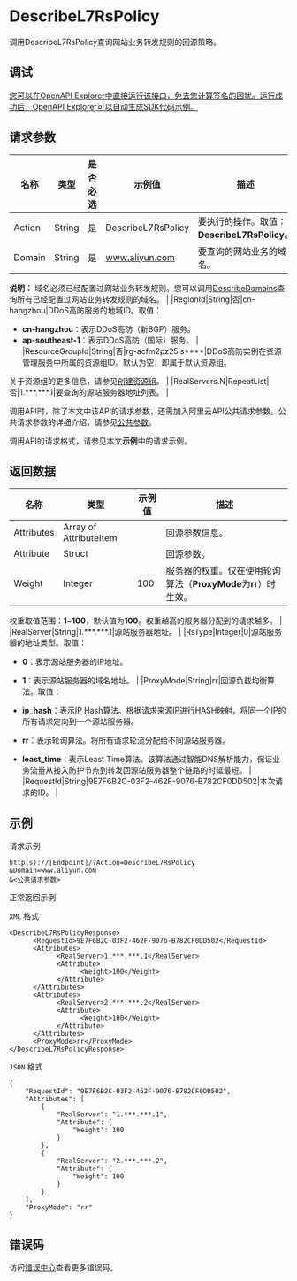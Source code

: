 # DescribeL7RsPolicy

调用DescribeL7RsPolicy查询网站业务转发规则的回源策略。

## 调试

[您可以在OpenAPI Explorer中直接运行该接口，免去您计算签名的困扰。运行成功后，OpenAPI Explorer可以自动生成SDK代码示例。](https://api.aliyun.com/#product=ddoscoo&api=DescribeL7RsPolicy&type=RPC&version=2020-01-01)

## 请求参数

|名称|类型|是否必选|示例值|描述|
|--|--|----|---|--|
|Action|String|是|DescribeL7RsPolicy|要执行的操作。取值：**DescribeL7RsPolicy**。 |
|Domain|String|是|www.aliyun.com|要查询的网站业务的域名。

 **说明：** 域名必须已经配置过网站业务转发规则。您可以调用[DescribeDomains](~~91724~~)查询所有已经配置过网站业务转发规则的域名。 |
|RegionId|String|否|cn-hangzhou|DDoS高防服务的地域ID。取值：

 -   **cn-hangzhou**：表示DDoS高防（新BGP）服务。
-   **ap-southeast-1**：表示DDoS高防（国际）服务。 |
|ResourceGroupId|String|否|rg-acfm2pz25js\*\*\*\*|DDoS高防实例在资源管理服务中所属的资源组ID。默认为空，即属于默认资源组。

 关于资源组的更多信息，请参见[创建资源组](~~94485~~)。 |
|RealServers.N|RepeatList|否|1.\*\*\*.\*\*\*.1|要查询的源站服务器地址列表。 |

调用API时，除了本文中该API的请求参数，还需加入阿里云API公共请求参数。公共请求参数的详细介绍，请参见[公共参数](~~157269~~)。

调用API的请求格式，请参见本文**示例**中的请求示例。

## 返回数据

|名称|类型|示例值|描述|
|--|--|---|--|
|Attributes|Array of AttributeItem| |回源参数信息。 |
|Attribute|Struct| |回源参数。 |
|Weight|Integer|100|服务器的权重。仅在使用轮询算法（**ProxyMode**为**rr**）时生效。

 权重取值范围：**1**~**100**，默认值为**100**。权重越高的服务器分配到的请求越多。 |
|RealServer|String|1.\*\*\*.\*\*\*.1|源站服务器地址。 |
|RsType|Integer|0|源站服务器的地址类型。取值：

 -   **0**：表示源站服务器的IP地址。
-   **1**：表示源站服务器的域名地址。 |
|ProxyMode|String|rr|回源负载均衡算法。取值：

 -   **ip\_hash**：表示IP Hash算法。根据请求来源IP进行HASH映射，将同一个IP的所有请求定向到一个源站服务器。
-   **rr**：表示轮询算法。将所有请求轮流分配给不同源站服务器。
-   **least\_time**：表示Least Time算法。该算法通过智能DNS解析能力，保证业务流量从接入防护节点到转发回源站服务器整个链路的时延最短。 |
|RequestId|String|9E7F6B2C-03F2-462F-9076-B782CF0DD502|本次请求的ID。 |

## 示例

请求示例

```
http(s)://[Endpoint]/?Action=DescribeL7RsPolicy
&Domain=www.aliyun.com
&<公共请求参数>
```

正常返回示例

`XML` 格式

```
<DescribeL7RsPolicyResponse>
	  <RequestId>9E7F6B2C-03F2-462F-9076-B782CF0DD502</RequestId>
	  <Attributes>
		    <RealServer>1.***.***.1</RealServer>
		    <Attribute>
			      <Weight>100</Weight>
		    </Attribute>
	  </Attributes>
	  <Attributes>
		    <RealServer>2.***.***.2</RealServer>
		    <Attribute>
			      <Weight>100</Weight>
		    </Attribute>
	  </Attributes>
	  <ProxyMode>rr</ProxyMode>
</DescribeL7RsPolicyResponse>
```

`JSON` 格式

```
{
	"RequestId": "9E7F6B2C-03F2-462F-9076-B782CF0DD502",
	"Attributes": [
		{
			"RealServer": "1.***.***.1",
			"Attribute": {
				"Weight": 100
			}
		},
		{
			"RealServer": "2.***.***.2",
			"Attribute": {
				"Weight": 100
			}
		}
	],
	"ProxyMode": "rr"
}
```

## 错误码

访问[错误中心](https://error-center.alibabacloud.com/status/product/ddoscoo)查看更多错误码。

